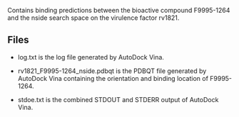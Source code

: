 Contains binding predictions between the bioactive compound F9995-1264 and the nside search space on the virulence factor rv1821.

## Files

- log.txt is the log file generated by AutoDock Vina.

- rv1821_F9995-1264_nside.pdbqt is the PDBQT file generated by AutoDock Vina containing the orientation and binding location of F9995-1264.

- stdoe.txt is the combined STDOUT and STDERR output of AutoDock Vina.

